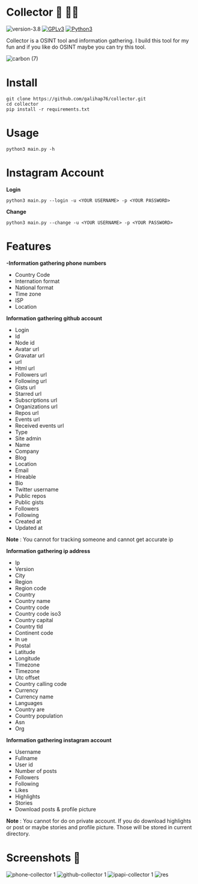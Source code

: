 # Collector 🔎 🕵️‍♂️

![version-3.8](https://img.shields.io/badge/version-3.8-green)
[![GPLv3](https://img.shields.io/badge/license-GPLv3-blue)](https://img.shields.io/badge/license-GPLv3-blue)
[![Python3](https://img.shields.io/badge/language-Python3-red)](https://img.shields.io/badge/language-Python3-red)

Collector is a OSINT tool and information gathering. I build this tool for my fun and if you like do OSINT maybe you can try this tool.

![carbon (7)](https://user-images.githubusercontent.com/83481679/179388257-f9267dc0-7fcb-439c-a916-cc8edd904550.png)

# Install 
```
git clone https://github.com/galihap76/collector.git
cd collector 
pip install -r requirements.txt
```

# Usage 
```
python3 main.py -h
```
# Instagram Account
**Login**
```
python3 main.py --login -u <YOUR USERNAME> -p <YOUR PASSWORD>
```
**Change**
```
python3 main.py --change -u <YOUR USERNAME> -p <YOUR PASSWORD>
```

# Features 
**-Information gathering phone numbers**
* Country Code
* Internation format
* National format
* Time zone
* ISP
* Location

**Information gathering github account**
* Login
* Id
* Node id
* Avatar url
* Gravatar url
* url
* Html url
* Followers url
* Following url
* Gists url
* Starred url
* Subscriptions url
* Organizations url
* Repos url
* Events url
* Received events url
* Type
* Site admin
* Name
* Company
* Blog
* Location
* Email
* Hireable
* Bio
* Twitter username
* Public repos
* Public gists
* Followers
* Following
* Created at
* Updated at

**Note** : You cannot for tracking someone and cannot get accurate ip

**Information gathering ip address**
* Ip
* Version
* City
* Region
* Region code
* Country
* Country name
* Country code
* Country code iso3
* Country capital
* Country tld
* Continent code
* In ue
* Postal
* Latitude
* Longitude
* Timezone
* Timezone
* Utc offset
* Country calling code
* Currency
* Currency name
* Languages
* Country are
* Country population
* Asn
* Org

**Information gathering instagram account**
* Username
* Fullname
* User id
* Number of posts
* Followers
* Following
* Likes
* Highlights
* Stories
* Download posts & profile picture

**Note** : You cannot for do on private account. If you do download highlights or post or maybe stories and profile picture. Those will be stored in current directory.

# Screenshots 📸
![phone-collector 1](https://user-images.githubusercontent.com/83481679/172454033-15d9130b-d609-45fa-b6e4-9f88d742e310.png)
![github-collector 1](https://user-images.githubusercontent.com/83481679/172418954-b9df11e9-9914-4265-b7b5-c3908438ad11.png)
![ipapi-collector 1](https://user-images.githubusercontent.com/83481679/172419647-dcc84c90-5ee9-4c62-ad55-9bb198060f39.png) 
![res](https://user-images.githubusercontent.com/83481679/179392188-77bd6d25-ecbf-4882-8e7f-bd356ac585f0.png)
